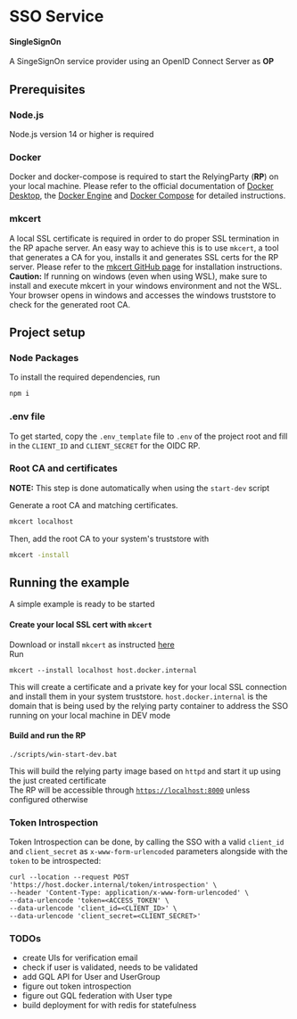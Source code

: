 # SSO Service
#### **S**ingle**S**ign**O**n 
A SingeSignOn service provider using an OpenID Connect Server as **OP**  


## Prerequisites

### Node.js
Node.js version 14 or higher is required

### Docker
Docker and docker-compose is required to start the RelyingParty (**RP**) on your local machine.
Please refer to the official documentation of [Docker Desktop](https://docs.docker.com/desktop/),
the [Docker Engine](https://docs.docker.com/engine/install) and [Docker Compose](https://docs.docker.com/compose/install/) for detailed instructions.

### mkcert
A local SSL certificate is required in order to do proper SSL termination in the RP apache server.
An easy way to achieve this is to use `mkcert`, a tool that generates a CA for you, installs it and generates SSL certs
for the RP server.
Please refer to the [mkcert GitHub page](https://github.com/FiloSottile/mkcert) for installation instructions.
**Caution:**
If running on windows (even when using WSL), make sure to install and execute mkcert in your windows environment and not the WSL.
Your browser opens in windows and accesses the windows truststore to check for the generated root CA.

## Project setup

### Node Packages
To install the required dependencies, run
```bash
npm i
```

### .env file
To get started, copy the `.env_template` file to `.env` of the project root and fill in the `CLIENT_ID` and `CLIENT_SECRET`
for the OIDC RP.

### Root CA and certificates
**NOTE:** This step is done automatically when using the `start-dev` script

Generate a root CA and matching certificates.
```bash
mkcert localhost
```
Then, add the root CA to your system's truststore with
```bash
mkcert -install
```

## Running the example
A simple example is ready to be started
#### Create your local SSL cert with `mkcert`  
Download or install `mkcert` as instructed [here](https://github.com/FiloSottile/mkcert)  
Run  
```
mkcert --install localhost host.docker.internal
```  
This will create a certificate and a private key for your local SSL connection and install them in your system truststore.
`host.docker.internal` is the domain that is being used by the relying party container to address the SSO running on your local machine in DEV mode
#### Build and run the RP 
```
./scripts/win-start-dev.bat
```
This will build the relying party image based on `httpd` and start it up using the just created certificate  
The RP will be accessible through [`https://localhost:8000`](https://localhost:8080) unless configured otherwise


### Token Introspection
Token Introspection can be done, by calling the SSO with a valid `client_id` and `client_secret` as `x-www-form-urlencoded`
parameters alongside with the `token` to be introspected:  
```shell
curl --location --request POST 'https://host.docker.internal/token/introspection' \
--header 'Content-Type: application/x-www-form-urlencoded' \
--data-urlencode 'token=<ACCESS_TOKEN' \
--data-urlencode 'client_id=<CLIENT_ID>' \
--data-urlencode 'client_secret=<CLIENT_SECRET>'
```

### TODOs
- create UIs for verification email
- check if user is validated, needs to be validated
- add GQL API for User and UserGroup
- figure out token introspection
- figure out GQL federation with User type
- build deployment for with redis for statefulness
